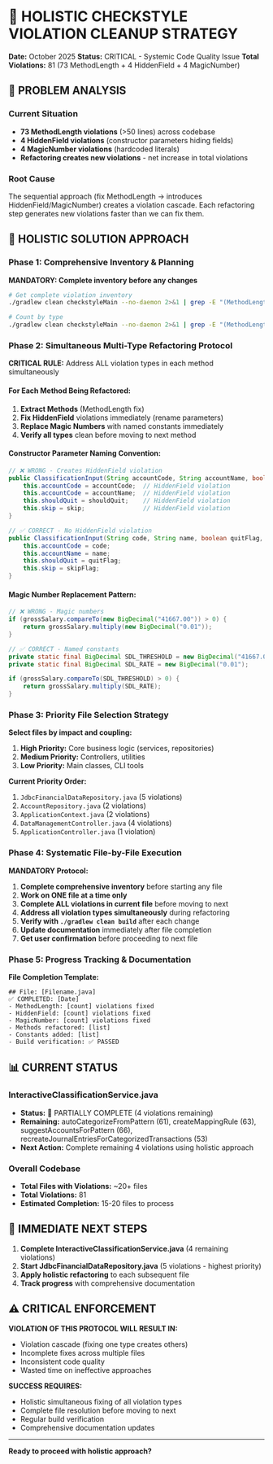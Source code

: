 # 🔧 HOLISTIC CHECKSTYLE VIOLATION CLEANUP STRATEGY
**Date:** October 2025
**Status:** CRITICAL - Systemic Code Quality Issue
**Total Violations:** 81 (73 MethodLength + 4 HiddenField + 4 MagicNumber)

## 🚨 PROBLEM ANALYSIS

### Current Situation
- **73 MethodLength violations** (>50 lines) across codebase
- **4 HiddenField violations** (constructor parameters hiding fields)
- **4 MagicNumber violations** (hardcoded literals)
- **Refactoring creates new violations** - net increase in total violations

### Root Cause
The sequential approach (fix MethodLength → introduces HiddenField/MagicNumber) creates a violation cascade. Each refactoring step generates new violations faster than we can fix them.

## 🎯 HOLISTIC SOLUTION APPROACH

### Phase 1: Comprehensive Inventory & Planning
**MANDATORY: Complete inventory before any changes**

```bash
# Get complete violation inventory
./gradlew clean checkstyleMain --no-daemon 2>&1 | grep -E "(MethodLength|MagicNumber|HiddenField)" | sort > violations_inventory.txt

# Count by type
./gradlew clean checkstyleMain --no-daemon 2>&1 | grep -E "(MethodLength|MagicNumber|HiddenField)" | grep -o "MethodLength\|MagicNumber\|HiddenField" | sort | uniq -c
```

### Phase 2: Simultaneous Multi-Type Refactoring Protocol

**CRITICAL RULE:** Address ALL violation types in each method simultaneously

#### For Each Method Being Refactored:
1. **Extract Methods** (MethodLength fix)
2. **Fix HiddenField** violations immediately (rename parameters)
3. **Replace Magic Numbers** with named constants immediately
4. **Verify all types** clean before moving to next method

#### Constructor Parameter Naming Convention:
```java
// ❌ WRONG - Creates HiddenField violation
public ClassificationInput(String accountCode, String accountName, boolean shouldQuit, boolean skip) {
    this.accountCode = accountCode;  // HiddenField violation
    this.accountCode = accountName;  // HiddenField violation
    this.shouldQuit = shouldQuit;    // HiddenField violation
    this.skip = skip;                // HiddenField violation
}

// ✅ CORRECT - No HiddenField violation
public ClassificationInput(String code, String name, boolean quitFlag, boolean skipFlag) {
    this.accountCode = code;
    this.accountName = name;
    this.shouldQuit = quitFlag;
    this.skip = skipFlag;
}
```

#### Magic Number Replacement Pattern:
```java
// ❌ WRONG - Magic numbers
if (grossSalary.compareTo(new BigDecimal("41667.00")) > 0) {
    return grossSalary.multiply(new BigDecimal("0.01"));
}

// ✅ CORRECT - Named constants
private static final BigDecimal SDL_THRESHOLD = new BigDecimal("41667.00");
private static final BigDecimal SDL_RATE = new BigDecimal("0.01");

if (grossSalary.compareTo(SDL_THRESHOLD) > 0) {
    return grossSalary.multiply(SDL_RATE);
}
```

### Phase 3: Priority File Selection Strategy

**Select files by impact and coupling:**
1. **High Priority:** Core business logic (services, repositories)
2. **Medium Priority:** Controllers, utilities
3. **Low Priority:** Main classes, CLI tools

**Current Priority Order:**
1. `JdbcFinancialDataRepository.java` (5 violations)
2. `AccountRepository.java` (2 violations)
3. `ApplicationContext.java` (2 violations)
4. `DataManagementController.java` (4 violations)
5. `ApplicationController.java` (1 violation)

### Phase 4: Systematic File-by-File Execution

**MANDATORY Protocol:**
1. **Complete comprehensive inventory** before starting any file
2. **Work on ONE file at a time only**
3. **Complete ALL violations in current file** before moving to next
4. **Address all violation types simultaneously** during refactoring
5. **Verify with `./gradlew clean build`** after each change
6. **Update documentation** immediately after file completion
7. **Get user confirmation** before proceeding to next file

### Phase 5: Progress Tracking & Documentation

**File Completion Template:**
```
## File: [Filename.java]
✅ COMPLETED: [Date]
- MethodLength: [count] violations fixed
- HiddenField: [count] violations fixed
- MagicNumber: [count] violations fixed
- Methods refactored: [list]
- Constants added: [list]
- Build verification: ✅ PASSED
```

## 📊 CURRENT STATUS

### InteractiveClassificationService.java
- **Status:** 🔄 PARTIALLY COMPLETE (4 violations remaining)
- **Remaining:** autoCategorizeFromPattern (61), createMappingRule (63), suggestAccountsForPattern (66), recreateJournalEntriesForCategorizedTransactions (53)
- **Next Action:** Complete remaining 4 violations using holistic approach

### Overall Codebase
- **Total Files with Violations:** ~20+ files
- **Total Violations:** 81
- **Estimated Completion:** 15-20 files to process

## 🎯 IMMEDIATE NEXT STEPS

1. **Complete InteractiveClassificationService.java** (4 remaining violations)
2. **Start JdbcFinancialDataRepository.java** (5 violations - highest priority)
3. **Apply holistic refactoring** to each subsequent file
4. **Track progress** with comprehensive documentation

## ⚠️ CRITICAL ENFORCEMENT

**VIOLATION OF THIS PROTOCOL WILL RESULT IN:**
- Violation cascade (fixing one type creates others)
- Incomplete fixes across multiple files
- Inconsistent code quality
- Wasted time on ineffective approaches

**SUCCESS REQUIRES:**
- Holistic simultaneous fixing of all violation types
- Complete file resolution before moving to next
- Regular build verification
- Comprehensive documentation updates

---

**Ready to proceed with holistic approach?**